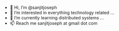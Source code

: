- 👋 Hi, I’m @sanjitjoseph
- 👀 I’m interested in everything technology related ...
- 🌱 I’m currently learning distributed systems ...
- 📫 Reach me sanjitjoseph at gmail dot com 

<!---
sanjitjoseph/sanjitjoseph is a ✨ special ✨ repository because its `README.md` (this file) appears on your GitHub profile.
You can click the Preview link to take a look at your changes.
--->
